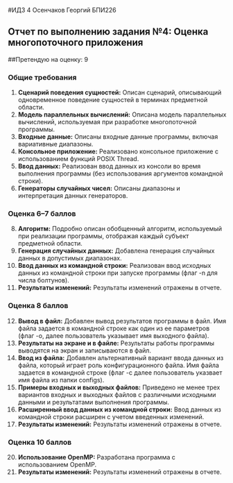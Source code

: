 #ИДЗ 4 Осенчаков Георгий БПИ226
## Отчет по выполнению задания №4: Оценка многопоточного приложения
##Претендую на оценку: 9
### Общие требования
1. **Сценарий поведения сущностей:** Описан сценарий, описывающий одновременное поведение сущностей в терминах предметной области.
2. **Модель параллельных вычислений:** Описана модель параллельных вычислений, используемая при разработке многопоточной программы.
3. **Входные данные:** Описаны входные данные программы, включая вариативные диапазоны.
4. **Консольное приложение:** Реализовано консольное приложение с использованием функций POSIX Thread.
5. **Ввод данных:** Реализован ввод данных из консоли во время выполнения программы (без использования аргументов командной строки).
6. **Генераторы случайных чисел:** Описаны диапазоны и интерпретация данных генераторов.

### Оценка 6–7 баллов
8. **Алгоритм:** Подробно описан обобщенный алгоритм, используемый при реализации программы, отображая каждый субъект предметной области.
9. **Генерация случайных данных:** Добавлена генерация случайных данных в допустимых диапазонах.
10. **Ввод данных из командной строки:** Реализован ввод исходных данных из командной строки при запуске программы (флаг -n для числа болтунов).
11. **Результаты изменений:** Результаты изменений отражены в отчете.

### Оценка 8 баллов
12. **Вывод в файл:** Добавлен вывод результатов программы в файл. Имя файла задается в командной строке как один из ее параметров (флаг -o, далее пользователь указывает имя выходного файла).
13. **Результаты на экране и в файле:** Результаты работы программы выводятся на экран и записываются в файл.
14. **Ввод из файла:** Добавлен альтернативный вариант ввода данных из файла, который играет роль конфигурационного файла. Имя файла задается в командной строке (флаг -c далее пользователь указвает имя файла из папки configs).
15. **Примеры входных и выходных файлов:** Приведено не менее трех вариантов входных и выходных файлов с различными исходными данными и результатами выполнения программы.
16. **Расширенный ввод данных из командной строки:** Ввод данных из командной строки расширен с учетом введенных изменений.
17. **Результаты изменений:** Результаты изменений отражены в отчете.

### Оценка 10 баллов
20. **Использование OpenMP:** Разработана программа с использованием OpenMP.
21. **Результаты изменений:** Результаты изменений отражены в отчете.
